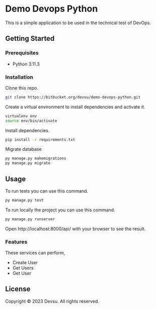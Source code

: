 # Demo Devops Python

This is a simple application to be used in the technical test of DevOps.

## Getting Started

### Prerequisites

- Python 3.11.3

### Installation

Clone this repo.

```bash
git clone https://bitbucket.org/devsu/demo-devops-python.git
```

Create a virtual environment to install dependencies and activate it.

```bash
virtualenv env
source env/bin/activate
```

Install dependencies.

```bash
pip install -r requirements.txt
```

Migrate database

```bash
py manage.py makemigrations
py manage.py migrate
```

## Usage

To run tests you can use this command.

```bash
py manage.py test
```

To run locally the project you can use this command.

```bash
py manage.py runserver
```

Open http://localhost:8000/api/ with your browser to see the result.

### Features

These services can perform,

- Create User
- Get Users
- Get User

## License

Copyright © 2023 Devsu. All rights reserved.
